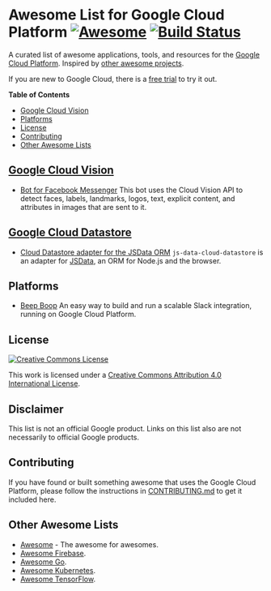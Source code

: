 # Awesome List for Google Cloud Platform [![Awesome](https://cdn.rawgit.com/sindresorhus/awesome/d7305f38d29fed78fa85652e3a63e154dd8e8829/media/badge.svg)](https://github.com/sindresorhus/awesome) [![Build Status](https://travis-ci.org/GoogleCloudPlatform/awesome-google-cloud.svg?branch=master)](https://travis-ci.org/GoogleCloudPlatform/awesome-google-cloud)

A curated list of awesome applications, tools, and resources for the [Google
Cloud Platform](https://cloud.google.com).  Inspired by [other awesome
projects](https://github.com/sindresorhus/awesome).

If you are new to Google Cloud, there is a [free
trial](https://cloud.google.com/free-trial/) to try it out.

<!-- START doctoc generated TOC please keep comment here to allow auto update -->
<!-- DON'T EDIT THIS SECTION, INSTEAD RE-RUN doctoc TO UPDATE -->
**Table of Contents**

- [Google Cloud Vision](#google-cloud-vision)
- [Platforms](#platforms)
- [License](#license)
- [Contributing](#contributing)
- [Other Awesome Lists](#other-awesome-lists)

<!-- END doctoc generated TOC please keep comment here to allow auto update -->

## [Google Cloud Vision](https://cloud.google.com/vision/)

- [Bot for Facebook Messenger](https://github.com/jshin49/fb-vision-bot) This
  bot uses the Cloud Vision API to detect faces, labels, landmarks, logos,
  text, explicit content, and attributes in images that are sent to it.


## [Google Cloud Datastore](https://cloud.google.com/datastore/)

- [Cloud Datastore adapter for the JSData ORM](https://github.com/GoogleCloudPlatform/js-data-cloud-datastore) `js-data-cloud-datastore` is an adapter for [JSData](http://js-data.io), an ORM for Node.js and the browser.


## Platforms

- [Beep Boop](https://beepboophq.com/) An easy way to build and run a scalable
  Slack integration, running on Google Cloud Platform.


## License

[![Creative Commons License](https://i.creativecommons.org/l/by/4.0/88x31.png)](http://creativecommons.org/licenses/by/4.0/)

This work is licensed under a [Creative Commons Attribution 4.0 International License](http://creativecommons.org/licenses/by/4.0/).


## Disclaimer

This list is not an official Google product.  Links on this list also are not
necessarily to official Google products.


## Contributing

If you have found or built something awesome that uses the Google Cloud
Platform, please follow the instructions in [CONTRIBUTING.md](CONTRIBUTING.md)
to get it included here.


## Other Awesome Lists

- [Awesome](https://github.com/sindresorhus/awesome) - The awesome for awesomes.
- [Awesome Firebase](https://github.com/afonsopacifer/awesome-firebase).
- [Awesome Go](https://github.com/avelino/awesome-go).
- [Awesome Kubernetes](https://github.com/ramitsurana/awesome-kubernetes).
- [Awesome TensorFlow](https://github.com/jtoy/awesome-tensorflow).

